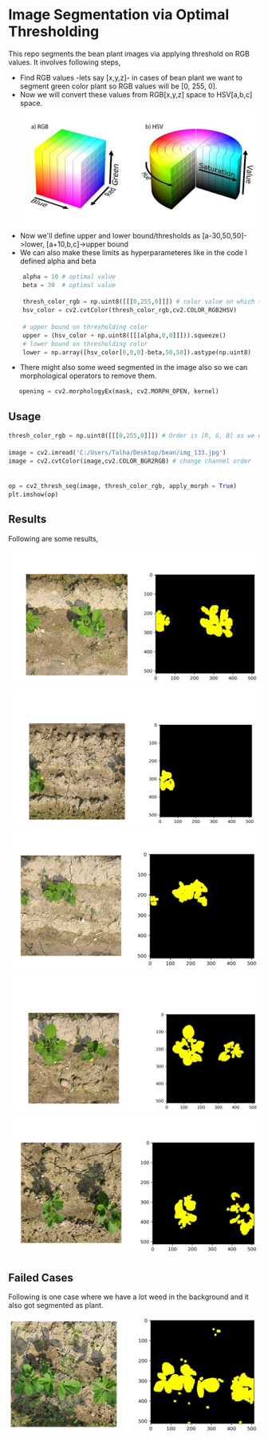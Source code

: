 # Image Segmentation via Optimal Thresholding

This repo segments the bean plant images via applying threshold on RGB values.
It involves following steps,

* Find RGB values -lets say [x,y,z]- in cases of bean plant we want to segment green color plant so RGB values will be [0, 255, 0].
* Now we will convert these values from RGB[x,y,z] space to HSV[a,b,c] space.
![alt text](https://github.com/Mr-TalhaIlyas/Image-Segmentation-via-Optimal-Thresholding/blob/master/screens/Slide3.JPG)
* Now we'll define upper and lower bound/thresholds as [a-30,50,50]->lower, [a+10,b,c]->upper bound
* We can also make these limits as hyperparameteres like in the code I defined alpha and beta
```python
    alpha = 10 # optimal value
    beta = 30  # optimal value
    
    thresh_color_rgb = np.uint8([[[0,255,0]]]) # color value on which to apply threshold in RGB format
    hsv_color = cv2.cvtColor(thresh_color_rgb,cv2.COLOR_RGB2HSV)
    
    # upper bound on thresholding color
    upper = (hsv_color + np.uint8([[[alpha,0,0]]])).squeeze()
    # lower bound on thresholding color
    lower = np.array([hsv_color[0,0,0]-beta,50,50]).astype(np.uint8)
```

* There might also some weed segmented in the image also so we can morphological operators to remove them.

```python
   opening = cv2.morphologyEx(mask, cv2.MORPH_OPEN, kernel)
```

## Usage
```python
thresh_color_rgb = np.uint8([[[0,255,0]]]) # Order is [R, G, B] as we want to extract to green color

image = cv2.imread('C:/Users/Talha/Desktop/bean/img_133.jpg')  
image = cv2.cvtColor(image,cv2.COLOR_BGR2RGB) # change channel order


op = cv2_thresh_seg(image, thresh_color_rgb, apply_morph = True)
plt.imshow(op)
```

## Results

Following are some results,
![alt text](https://github.com/Mr-TalhaIlyas/Image-Segmentation-via-Optimal-Thresholding/blob/master/screens/Slide7.JPG)
![alt text](https://github.com/Mr-TalhaIlyas/Image-Segmentation-via-Optimal-Thresholding/blob/master/screens/Slide8.JPG)
![alt text](https://github.com/Mr-TalhaIlyas/Image-Segmentation-via-Optimal-Thresholding/blob/master/screens/Slide9.JPG)
![alt text](https://github.com/Mr-TalhaIlyas/Image-Segmentation-via-Optimal-Thresholding/blob/master/screens/Slide10.JPG)
![alt text](https://github.com/Mr-TalhaIlyas/Image-Segmentation-via-Optimal-Thresholding/blob/master/screens/Slide11.JPG)

## Failed Cases

Following is one case where we have a lot weed in the background and it also got segmented as plant.

![alt text](https://github.com/Mr-TalhaIlyas/Image-Segmentation-via-Optimal-Thresholding/blob/master/screens/Slide12.JPG)
